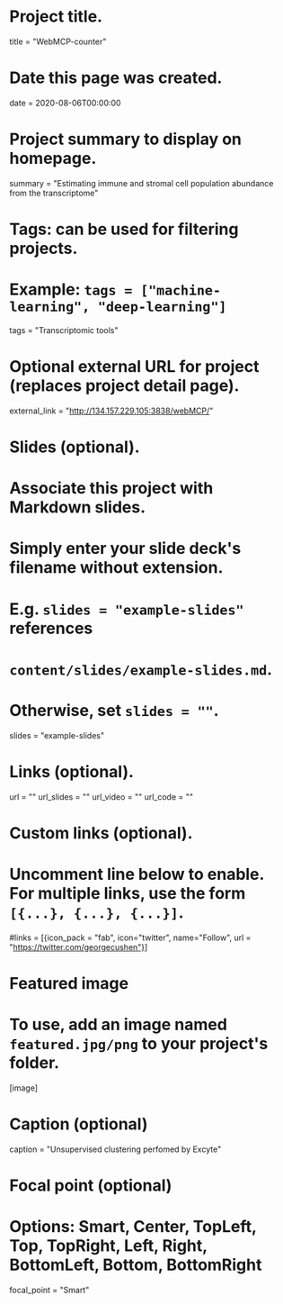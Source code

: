 # Project title.
title = "WebMCP-counter"

# Date this page was created.
date = 2020-08-06T00:00:00

# Project summary to display on homepage.
summary = "Estimating immune and stromal cell population abundance from the transcriptome"

# Tags: can be used for filtering projects.
# Example: `tags = ["machine-learning", "deep-learning"]`
tags = "Transcriptomic tools"

# Optional external URL for project (replaces project detail page).
external_link = "http://134.157.229.105:3838/webMCP/"

# Slides (optional).
#   Associate this project with Markdown slides.
#   Simply enter your slide deck's filename without extension.
#   E.g. `slides = "example-slides"` references 
#   `content/slides/example-slides.md`.
#   Otherwise, set `slides = ""`.
slides = "example-slides"

# Links (optional).
url = ""
url_slides = ""
url_video = ""
url_code = ""

# Custom links (optional).
#   Uncomment line below to enable. For multiple links, use the form `[{...}, {...}, {...}]`.
#links = [{icon_pack = "fab", icon="twitter", name="Follow", url = "https://twitter.com/georgecushen"}]

# Featured image
# To use, add an image named `featured.jpg/png` to your project's folder. 
[image]
  # Caption (optional)
  caption = "Unsupervised clustering perfomed by Excyte"
  
  # Focal point (optional)
  # Options: Smart, Center, TopLeft, Top, TopRight, Left, Right, BottomLeft, Bottom, BottomRight
  focal_point = "Smart"